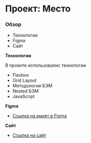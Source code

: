 # Проект: Место

### Обзор

* Технологии
* Figma
* Сайт

**Технологии**

В проекте использовалис технологии
* Flexbox 
* Grid Layout 
* Методология БЭМ
* Nested БЭМ
* JavaScript

**Figma**


* [Ссылка на макет в Figma](https://www.figma.com/file/2cn9N9jSkmxD84oJik7xL7/JavaScript.-Sprint-4?node-id=0%3A1)


**Сайт**

* [Ссылка на сайт](https://engoren.github.io/mesto-project/)
